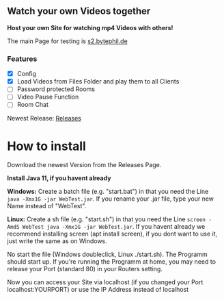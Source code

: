 <h2>Watch your own Videos together </h2>

 **Host your own Site for watching mp4 Videos with others!**
 
 The main Page for testing is [s2.bytephil.de](https://s2.bytephil.de)
 
<h3>Features</h3>

- [x] Config
- [x] Load Videos from Files Folder and play them to all Clients
- [ ] Password protected Rooms
- [ ] Video Pause Function
- [ ] Room Chat

Newest Release:
[Releases](https://github.com/BytePhilHD/UploadServer/releases)

<h1>How to install</h1>
Download the newest Version from the Releases Page.

**Install Java 11, if you havent already**

**Windows:** Create a batch file (e.g. "start.bat") in that you need the Line 
`java -Xmx1G -jar WebTest.jar`. If you rename your .jar file, type your new Name
instead of "WebTest". 

**Linux:** Create a sh file (e.g. "start.sh") in that you need the Line
`screen -AmdS WebTest java -Xmx1G -jar WebTest.jar`. If you havent already we recommend
installing screen (apt install screen), if you dont want to use it, just write the same as on Windows.

No start the file (Windows doubleclick, Linux ./start.sh). The Programm should start up.
If you're running the Programm at home, you may need to release your Port (standard 80) in your
Routers setting.

Now you can access your Site via localhost (if you changed your Port localhost:YOURPORT) or
use the IP Address instead of localhost


